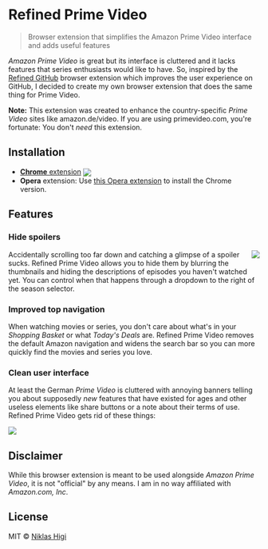 # Refined Prime Video

> Browser extension that simplifies the Amazon Prime Video interface and adds useful features

*Amazon Prime Video* is great but its interface is cluttered and it lacks features that series enthusiasts would like to have. So, inspired by the [Refined GitHub](https://github.com/sindresorhus/refined-github) browser extension which improves the user experience on GitHub, I decided to create my own browser extension that does the same thing for Prime Video.

**Note:** This extension was created to enhance the country-specific *Prime Video* sites like amazon.de/video. If you are using primevideo.com, you're fortunate: You don't *need* this extension.

## Installation

- [**Chrome** extension][cws-link] [<img valign="middle" src="https://img.shields.io/chrome-web-store/v/pieemlagbhnombolehnjdoaoojpphedd.svg?label=download&style=flat-square&logoColor=white">][cws-link]
- **Opera** extension: Use [this Opera extension](https://addons.opera.com/en/extensions/details/download-chrome-extension-9/) to install the Chrome version.

## Features

### Hide spoilers

<img align="right" src="https://user-images.githubusercontent.com/29176678/43796858-ba959560-9a85-11e8-8adb-dd08c15dde86.png">

Accidentally scrolling too far down and catching a glimpse of a spoiler sucks. Refined Prime Video allows you to hide them by blurring the thumbnails and hiding the descriptions of episodes you haven't watched yet. You can control when that happens through a dropdown to the right of the season selector.

### Improved top navigation

When watching movies or series, you don't care about what's in your *Shopping Basket* or what *Today's Deals* are. Refined Prime Video removes the default Amazon navigation and widens the search bar so you can more quickly find the movies and series you love.

### Clean user interface

At least the German *Prime Video* is cluttered with annoying banners telling you about supposedly *new* features that have existed for ages and other useless elements like share buttons or a note about their terms of use. Refined Prime Video gets rid of these things:

![](https://user-images.githubusercontent.com/29176678/43651140-de7519f2-9741-11e8-9565-dcfdb6fbf898.png)

## Disclaimer

While this browser extension is meant to be used alongside *Amazon Prime Video*, it is not "official" by any means. I am in no way affiliated with *Amazon​.​com, Inc*.

## License

MIT © [Niklas Higi](https://shroudedcode.com)

[cws-link]: https://chrome.google.com/webstore/detail/refined-prime-video/pieemlagbhnombolehnjdoaoojpphedd
